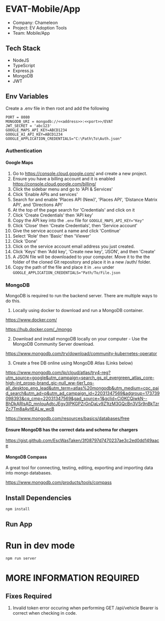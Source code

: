 # EVAT-Mobile/App
- Company: Chameleon
- Project: EV Adoption Tools
- Team: Mobile/App

## Tech Stack
- NodeJS
- TypeScript
- Express.js
- MongoDB
- JWT

## Env Variables

Create a .env file in then root and add the following

```
PORT = 8080
MONGODB_URI = mongodb://<<address>>:<<port>>/EVAT
JWT_SECRET = 'abc123'
GOOGLE_MAPS_API_KEY=ABCD1234
GOOGLE_AI_API_KEY=ABCD1234
GOOGLE_APPLICATION_CREDENTIALS="C:\Path\To\Auth.json"
```

### Authentication
#### Google Maps
1. Go to https://console.cloud.google.com/ and create a new project.
2. Ensure you have a billing account and it is enabled https://console.cloud.google.com/billing/
3. Click the sidebar menu and go to 'API & Services'
4. Click 'Enable APIs and services'
5. Search for and enable 'Places API (New)', 'Places API', 'Distance Matrix API', and 'Directions API'
6. At the top of the page search for 'Credentials' and click on it
7. Click 'Create Credentials' then 'API key'
8. Copy the API key into the `.env` file for `GOOGLE_MAPS_API_KEY="Key"`
9. Click 'Close' then 'Create Credentials', then 'Service account'
10. Give the service account a name and click 'Continue'
11. Select 'Role' then 'Basic' then 'Viewer'
12. Click 'Done'
13. Click on the service account email address you just created.
14. Click 'Keys' then 'Add key', 'Create new key', 'JSON', and then 'Create'
15. A JSON file will be downloaded to your computer. Move it to the the folder of the cloned Git repository and place it in a new /auth/ folder.
15. Copy the path of the file and place it in `.env` under `GOOGLE_APPLICATION_CREDENTIALS="Path/To/File.json`

### MongoDB
MongoDB is required to run the backend server. There are multiple ways to do this.

1. Locally using docker to download and run a MongoDB container.

https://www.docker.com/

https://hub.docker.com/_/mongo 

2. Download and install mongoDB locally on your computer - Use the MongoDB Community Server download.

https://www.mongodb.com/try/download/community-kubernetes-operator 

3. Create a free DB online using MongoDB Atlas (Links below)

https://www.mongodb.com/lp/cloud/atlas/try4-reg?utm_source=google&utm_campaign=search_gs_pl_evergreen_atlas_core-high-int_prosp-brand_gic-null_ww-tier1_ps-all_desktop_eng_lead&utm_term=atlas%20mongodb&utm_medium=cpc_paid_search&utm_ad=p&utm_ad_campaign_id=22031347569&adgroup=173739098393&cq_cmp=22031347569&gad_source=1&gclid=Cj0KCQjwkN--BhDkARIsAD_mnIouAdtcJEgv3IPKGPZrGnDaLv9Z1tzM3GQcBn3VSr9nBkTzrZc7Tm8aAvltEALw_wcB 

https://www.mongodb.com/resources/basics/databases/free 

#### Ensure MongoDB has the correct data and schema for chargers
https://gist.github.com/EscWasTaken/3f08797d7470237ae3c2ed0dd149aace

#### MongoDB Compass 
A great tool for connecting, testing, editing, exporting and importing data into mongo databases.

https://www.mongodb.com/products/tools/compass 

## Install Dependencies

```bash
npm install
```

## Run App


# Run in dev mode

```bash
npm run server
```

# MORE INFORMATION REQUIRED

## Fixes Required

1. Invalid token error occuring when performing GET /api/vehicle
Bearer is correct when checking in code.